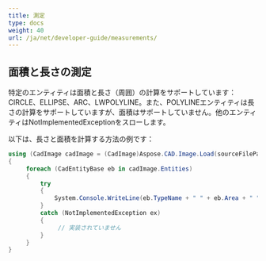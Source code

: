 ```yaml
---
title: 測定
type: docs
weight: 40
url: /ja/net/developer-guide/measurements/
---
```


## **面積と長さの測定**

特定のエンティティは面積と長さ（周囲）の計算をサポートしています：CIRCLE、ELLIPSE、ARC、LWPOLYLINE。また、POLYLINEエンティティは長さの計算をサポートしていますが、面積はサポートしていません。他のエンティティはNotImplementedExceptionをスローします。

以下は、長さと面積を計算する方法の例です：

```csharp
using (CadImage cadImage = (CadImage)Aspose.CAD.Image.Load(sourceFilePath))
{
     foreach (CadEntityBase eb in cadImage.Entities)
     {
         try
         {
             System.Console.WriteLine(eb.TypeName + " " + eb.Area + " " + eb.Length);
         }
         catch (NotImplementedException ex)
         {
              // 実装されていません
         }
     }
}
```
